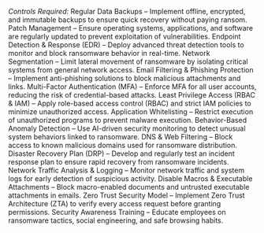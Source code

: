 *Controls Required:*
Regular Data Backups – Implement offline, encrypted, and immutable backups to ensure quick recovery without paying ransom.
Patch Management – Ensure operating systems, applications, and software are regularly updated to prevent exploitation of vulnerabilities.
Endpoint Detection & Response (EDR) – Deploy advanced threat detection tools to monitor and block ransomware behavior in real-time.
Network Segmentation – Limit lateral movement of ransomware by isolating critical systems from general network access.
Email Filtering & Phishing Protection – Implement anti-phishing solutions to block malicious attachments and links.
Multi-Factor Authentication (MFA) – Enforce MFA for all user accounts, reducing the risk of credential-based attacks.
Least Privilege Access (RBAC & IAM) – Apply role-based access control (RBAC) and strict IAM policies to minimize unauthorized access.
Application Whitelisting – Restrict execution of unauthorized programs to prevent malware execution.
Behavior-Based Anomaly Detection – Use AI-driven security monitoring to detect unusual system behaviors linked to ransomware.
DNS & Web Filtering – Block access to known malicious domains used for ransomware distribution.
Disaster Recovery Plan (DRP) – Develop and regularly test an incident response plan to ensure rapid recovery from ransomware incidents.
Network Traffic Analysis & Logging – Monitor network traffic and system logs for early detection of suspicious activity.
Disable Macros & Executable Attachments – Block macro-enabled documents and untrusted executable attachments in emails.
Zero Trust Security Model – Implement Zero Trust Architecture (ZTA) to verify every access request before granting permissions.
Security Awareness Training – Educate employees on ransomware tactics, social engineering, and safe browsing habits.
